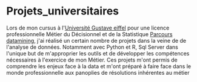 # Projets_universitaires
Lors de mon cursus à l'[Université Gustave eiffel](https://www.univ-gustave-eiffel.fr/) pour une licence professionnelle Métier du Décisionnel et de la Statistique [Parcours datamining](https://formations.univ-gustave-eiffel.fr/index.php?id=1941&tx_agof_brochure%5Bbrochure%5D=267&tx_agof_brochure%5Baction%5D=show&tx_agof_brochure%5Bcontroller%5D=Brochure&cHash=38a48ca9a6c7f6721e98e21da972ec1e), j'ai réalisé un certain nombre de  projets dans la veine de de l'analyse de données. Notamment avec Python et R, Sql Server dans l'unique but de m'approprier les outils et de développer les compétences nécessaires à l'exercice de mon Métier. Ces projets m'ont permis de comprendre les enjeux face à la data et m'ont préparé à faire face dans le monde professionnelle aux panoplies de résolutions inhérentes au métier
